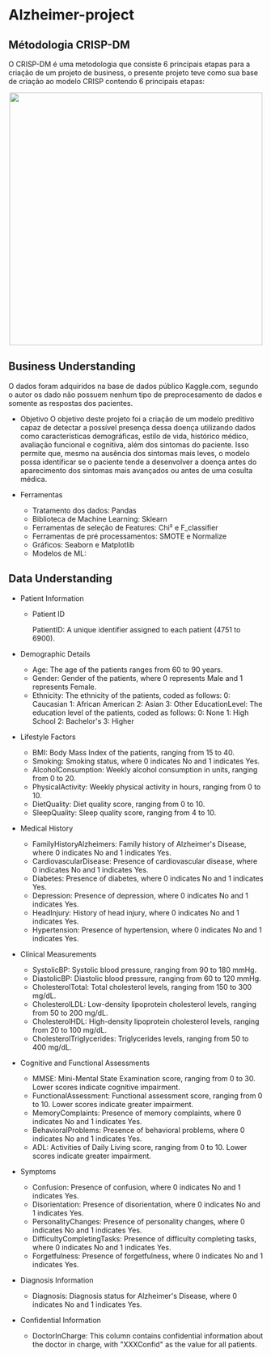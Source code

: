 # Alzheimer-project
## Métodologia CRISP-DM
O CRISP-DM é uma metodologia que consiste 6 principais etapas para a criação de um projeto de business, o presente projeto teve como sua base de criação ao modelo CRISP contendo 6 principais etapas:
<div align="center">
<img src="https://github.com/user-attachments/assets/0c9fb82d-15a3-43ce-9a8c-6dafce20b542" width="500px" />
</div>



## Business Understanding
O dados foram adquiridos na base de dados público Kaggle.com, segundo o autor os dado não possuem nenhum tipo de preprocesamento de dados e somente as respostas dos pacientes.

- Objetivo
  O objetivo deste projeto foi a criação de um modelo preditivo capaz de detectar a possível presença dessa doença utilizando dados como características demográficas, estilo de vida, histórico médico, avaliação funcional e cognitiva, além dos sintomas do paciente. Isso permite que, mesmo na ausência dos sintomas mais leves, o modelo possa identificar se o paciente tende a desenvolver a doença antes do aparecimento dos sintomas mais avançados ou antes de uma cosulta médica.

- Ferramentas
  - Tratamento dos dados: Pandas
  - Biblioteca de Machine Learning: Sklearn
  - Ferramentas de seleção de Features: Chi² e F_classifier 
  - Ferramentas de pré processamentos: SMOTE e Normalize
  - Gráficos: Seaborn e Matplotlib
  - Modelos de ML:
 
## Data Understanding
- Patient Information
  - Patient ID

    PatientID: A unique identifier assigned to each patient (4751 to 6900).

- Demographic Details

    - Age: The age of the patients ranges from 60 to 90 years.
    - Gender: Gender of the patients, where 0 represents Male and 1 represents Female.
    - Ethnicity: The ethnicity of the patients, coded as follows:
    0: Caucasian
    1: African American
    2: Asian
    3: Other
    EducationLevel: The education level of the patients, coded as follows:
    0: None
    1: High School
    2: Bachelor's
    3: Higher

- Lifestyle Factors

    - BMI: Body Mass Index of the patients, ranging from 15 to 40.
    - Smoking: Smoking status, where 0 indicates No and 1 indicates Yes.
    - AlcoholConsumption: Weekly alcohol consumption in units, ranging from 0 to 20.
    - PhysicalActivity: Weekly physical activity in hours, ranging from 0 to 10.
    - DietQuality: Diet quality score, ranging from 0 to 10.
    - SleepQuality: Sleep quality score, ranging from 4 to 10.

- Medical History

    - FamilyHistoryAlzheimers: Family history of Alzheimer's Disease, where 0 indicates No and 1 indicates Yes.
    - CardiovascularDisease: Presence of cardiovascular disease, where 0 indicates No and 1 indicates Yes.
    - Diabetes: Presence of diabetes, where 0 indicates No and 1 indicates Yes.
    - Depression: Presence of depression, where 0 indicates No and 1 indicates Yes.
    - HeadInjury: History of head injury, where 0 indicates No and 1 indicates Yes.
    - Hypertension: Presence of hypertension, where 0 indicates No and 1 indicates Yes.

- Clinical Measurements

    - SystolicBP: Systolic blood pressure, ranging from 90 to 180 mmHg.
    - DiastolicBP: Diastolic blood pressure, ranging from 60 to 120 mmHg.
    - CholesterolTotal: Total cholesterol levels, ranging from 150 to 300 mg/dL.
    - CholesterolLDL: Low-density lipoprotein cholesterol levels, ranging from 50 to 200 mg/dL.
    - CholesterolHDL: High-density lipoprotein cholesterol levels, ranging from 20 to 100 mg/dL.
    - CholesterolTriglycerides: Triglycerides levels, ranging from 50 to 400 mg/dL.

- Cognitive and Functional Assessments

    - MMSE: Mini-Mental State Examination score, ranging from 0 to 30. Lower scores indicate cognitive impairment.
    - FunctionalAssessment: Functional assessment score, ranging from 0 to 10. Lower scores indicate greater impairment.
    - MemoryComplaints: Presence of memory complaints, where 0 indicates No and 1 indicates Yes.
    - BehavioralProblems: Presence of behavioral problems, where 0 indicates No and 1 indicates Yes.
    - ADL: Activities of Daily Living score, ranging from 0 to 10. Lower scores indicate greater impairment.

- Symptoms

    - Confusion: Presence of confusion, where 0 indicates No and 1 indicates Yes.
    - Disorientation: Presence of disorientation, where 0 indicates No and 1 indicates Yes.
    - PersonalityChanges: Presence of personality changes, where 0 indicates No and 1 indicates Yes.
    - DifficultyCompletingTasks: Presence of difficulty completing tasks, where 0 indicates No and 1 indicates Yes.
    - Forgetfulness: Presence of forgetfulness, where 0 indicates No and 1 indicates Yes.

- Diagnosis Information

    - Diagnosis: Diagnosis status for Alzheimer's Disease, where 0 indicates No and 1 indicates Yes.

- Confidential Information

    - DoctorInCharge: This column contains confidential information about the doctor in charge, with "XXXConfid" as the value for all patients.
